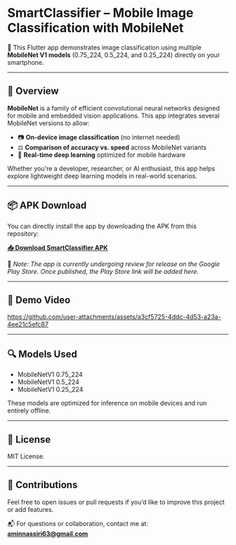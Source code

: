 # SmartClassifier – Mobile Image Classification with MobileNet

🚀 This Flutter app demonstrates image classification using multiple **MobileNet V1 models** (0.75_224, 0.5_224, and 0.25_224) directly on your smartphone.

---

## 🧠 Overview

**MobileNet** is a family of efficient convolutional neural networks designed for mobile and embedded vision applications. This app integrates several MobileNet versions to allow:

- 📷 **On-device image classification** (no internet needed)
- ⚖️ **Comparison of accuracy vs. speed** across MobileNet variants
- 📱 **Real-time deep learning** optimized for mobile hardware

Whether you're a developer, researcher, or AI enthusiast, this app helps explore lightweight deep learning models in real-world scenarios.

---

## 📦 APK Download

You can directly install the app by downloading the APK from this repository:

**[📥 Download SmartClassifier APK](.app/SmartClassifier.apk)**

📌 _Note: The app is currently undergoing review for release on the Google Play Store. Once published, the Play Store link will be added here._

---

## 📸 Demo Video

https://github.com/user-attachments/assets/a3cf5725-4ddc-4d53-a23a-4ee21c5efc87

---

## 🔍 Models Used

- MobileNetV1 0.75_224
- MobileNetV1 0.5_224
- MobileNetV1 0.25_224

These models are optimized for inference on mobile devices and run entirely offline.

---

## 📜 License

MIT License.

---

## 🤝 Contributions

Feel free to open issues or pull requests if you’d like to improve this project or add features.

📬 For questions or collaboration, contact me at: **aminnassiri63@gmail.com**

